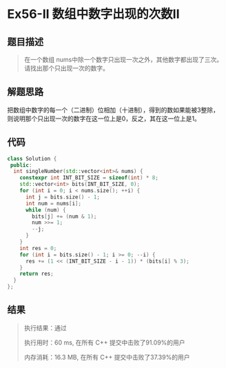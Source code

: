 # Ex56-II 数组中数字出现的次数II

## 题目描述

> 在一个数组 nums中除一个数字只出现一次之外，其他数字都出现了三次。请找出那个只出现一次的数字。

## 解题思路

把数组中数字的每一个（二进制）位相加（十进制），得到的数如果能被3整除，则说明那个只出现一次的数字在这一位上是0，反之，其在这一位上是1。

## 代码

```cpp
class Solution {
 public:
  int singleNumber(std::vector<int>& nums) {
    constexpr int INT_BIT_SIZE = sizeof(int) * 8;
    std::vector<int> bits(INT_BIT_SIZE, 0);
    for (int i = 0; i < nums.size(); ++i) {
      int j = bits.size() - 1;
      int num = nums[i];
      while (num) {
        bits[j] += (num & 1);
        num >>= 1;
        --j;
      }
    }
    int res = 0;
    for (int i = bits.size() - 1; i >= 0; --i) {
      res += (1 << (INT_BIT_SIZE - i - 1)) * (bits[i] % 3);
    }
    return res;
  }
};
```

## 结果

> 执行结果：通过
>
> 执行用时：60 ms, 在所有 C++ 提交中击败了91.09%的用户
>
> 内存消耗：16.3 MB, 在所有 C++ 提交中击败了37.39%的用户